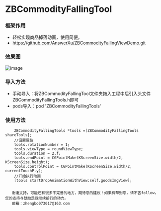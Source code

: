 
# ZBCommodityFallingTool

### 框架作用
 * 轻松实现商品掉落动画，使用简便。
 * https://github.com/AnswerXu/ZBCommodityFallingViewDemo.git
 
### 效果图
 ![image](https://github.com/AnswerXu/ZBCommodityFallingViewDemo/blob/master/ReadImage/fallingView.gif)
 
### 导入方法
 * 手动导入：将ZBCommodityFallingTool文件夹拖入工程中后引入头文件ZBCommodityFallingTools.h即可
 * pods导入：pod 'ZBCommodityFallingTools'
 
### 使用方法
```Objc 
    ZBCommodityFallingTools *tools =[ZBCommodityFallingTools shareTools];
    //设置属性
    tools.rotationNumber = 1;
    tools.viewType = roundViewType;
    tools.duration = 2.f;
    tools.endPoint = CGPointMake(KScreenSize.width/2, KScreenSize.height);
    tools.controlPoint = CGPointMake(KScreenSize.width/2, currentTouchP.y);
    //开始执行动画
    [tools startDropAnimationWithView:self.goodsImgView];
```

### 

	   谢谢支持，可能还有很多不完善的地方，期待您的建议！如果有帮到您，请不吝follow，您的支持与鼓励是我继续前行的动力。
	   邮箱：zhengbo073017@163.com
